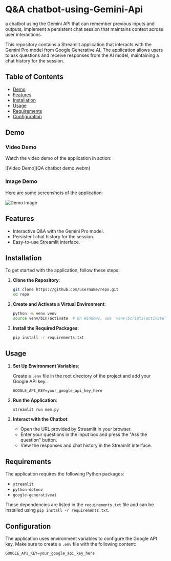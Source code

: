 # Q&A chatbot-using-Gemini-Api
a chatbot using the Gemini API that can remember previous inputs and outputs,  implement a persistent chat session that maintains context across user interactions.

This repository contains a Streamlit application that interacts with the Gemini Pro model from Google Generative AI. The application allows users to ask questions and receive responses from the AI model, maintaining a chat history for the session.

## Table of Contents

- [Demo](#demo)
- [Features](#features)
- [Installation](#installation)
- [Usage](#usage)
- [Requirements](#requirements)
- [Configuration](#configuration)


## Demo

### Video Demo
Watch the video demo of the application in action:

![Video Demo](QA chatbot demo.webm)

### Image Demo
Here are some screenshots of the application:

![Demo Image](QA_chatbot.png)  <!-- Add a screenshot of your application -->

## Features

- Interactive Q&A with the Gemini Pro model.
- Persistent chat history for the session.
- Easy-to-use Streamlit interface.

## Installation

To get started with the application, follow these steps:

1. **Clone the Repository**:

    ```sh
    git clone https://github.com/username/repo.git
    cd repo
    ```

2. **Create and Activate a Virtual Environment**:

    ```sh
    python -m venv venv
    source venv/bin/activate  # On Windows, use `venv\Scripts\activate`
    ```

3. **Install the Required Packages**:

    ```sh
    pip install -r requirements.txt
    ```

## Usage

1. **Set Up Environment Variables**:
   
   Create a `.env` file in the root directory of the project and add your Google API key:

    ```env
    GOOGLE_API_KEY=your_google_api_key_here
    ```

2. **Run the Application**:

    ```sh
    streamlit run mem.py
    ```

3. **Interact with the Chatbot**:
   - Open the URL provided by Streamlit in your browser.
   - Enter your questions in the input box and press the "Ask the question" button.
   - View the responses and chat history in the Streamlit interface.

## Requirements

The application requires the following Python packages:

- `streamlit`
- `python-dotenv`
- `google-generativeai`

These dependencies are listed in the `requirements.txt` file and can be installed using `pip install -r requirements.txt`.

## Configuration

The application uses environment variables to configure the Google API key. Make sure to create a `.env` file with the following content:

```env
GOOGLE_API_KEY=your_google_api_key_here
